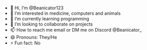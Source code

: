 - 👋 Hi, I’m @Beanicator123
- 👀 I’m interested in medicine, computers and animals
- 🌱 I’m currently learning programming
- 💞️ I’m looking to collaborate on projects
- 📫 How to reach me email or DM me on Discord @Beanicator_
- 😄 Pronouns: They/He
- ⚡ Fun fact: No

<!---
Beanicator123/Beanicator123 is a ✨ special ✨ repository because its `README.md` (this file) appears on your GitHub profile.
You can click the Preview link to take a look at your changes.
--->
